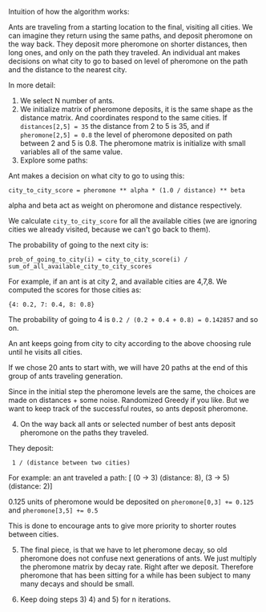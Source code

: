 Intuition of how the algorithm works:

Ants are traveling from a starting location to the final, visiting all cities. We can imagine they return using the same paths, and deposit pheromone on the way back. They deposit more pheromone on shorter distances, then long ones, and only on the path they traveled. An individual ant makes decisions on what city to go to based on level of pheromone on the path and the distance to the nearest city.

In more detail:

1) We select N number of ants.
2) We initialize matrix of pheromone deposits, it is the same shape as the distance matrix. And coordinates respond to the same cities. If `distances[2,5] = 35` the distance from 2 to 5 is 35, and if `pheromone[2,5] = 0.8` the level of pheromone deposited on path between 2 and 5 is 0.8. The pheromone matrix is initialize with small variables all of the same value.
3) Explore some paths:

Ant makes a decision on what city to go to using this:

```
city_to_city_score = pheromone ** alpha * (1.0 / distance) ** beta
```

alpha and beta act as weight on pheromone and distance respectively. 

We calculate ```city_to_city_score``` for all the available cities (we are ignoring cities we already visited, because we can't go back to them).

The probability of going to the next city is:

```
prob_of_going_to_city(i) = city_to_city_score(i) / sum_of_all_available_city_to_city_scores
```

For example, if an ant is at city 2, and available cities are 4,7,8. We computed the scores for those cities as:

```
{4: 0.2, 7: 0.4, 8: 0.8}
```

The probability of going to 4 is ```0.2 / (0.2 + 0.4 + 0.8) = 0.142857``` and so on.

An ant keeps going from city to city according to the above choosing rule until he visits all cities.

If we chose 20 ants to start with, we will have 20 paths at the end of this group of ants traveling generation.

Since in the initial step the pheromone levels are the same, the choices are made on distances + some noise. Randomized Greedy if you like. But we want to keep track of the successful routes, so ants deposit pheromone.

4) On the way back all ants or selected number of best ants deposit pheromone on the paths they traveled.

They deposit:

```
 1 / (distance between two cities)
```

For example:
an ant traveled a path: [ (0 -> 3) (distance: 8), (3 -> 5) (distance: 2)]

0.125 units of pheromone would be deposited on ```pheromone[0,3] += 0.125``` and ```pheromone[3,5] += 0.5```

This is done to encourage ants to give more priority to shorter routes between cities.

5) The final piece, is that we have to let pheromone decay, so old pheromone does not confuse next generations of ants.
We just multiply the pheromone matrix by decay rate. Right after we deposit. Therefore pheromone that has been sitting for a while has been subject to many many decays and should be small.

6) Keep doing steps 3) 4) and 5) for n iterations. 







